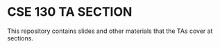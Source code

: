 # CSE 130 TA SECTION

This repository contains slides and other materials that the TAs cover at sections.
